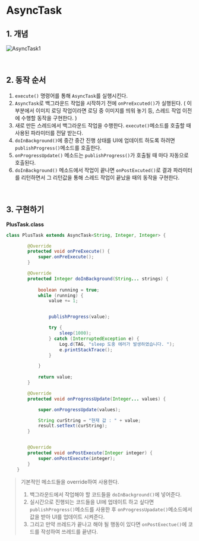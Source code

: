 # AsyncTask 



## 1. 개념 

![AsyncTask1](/boostCourse-android-study/documentImg/chapter5/AsyncTask1.PNG)

<br/>

## 2. 동작 순서 

1. `execute()` 명령어를 통해 `AsyncTask`를 실행시킨다. 
2. `AsyncTask`로 백그라운드 작업을 시작하기 전에 `onPreExcuted()`가 실행된다. ( 이 부분에서 이미지 로딩 작업이라면 로딩 중 이미지를 띄워 놓기 등, 스레드 작업 이전에 수행할 동작을 구현한다. )
3. 새로 만든 스레드에서 백그라운드 작업을 수행한다. `execute()`메소드를 호출할 때 사용된 파라미터를 전달 받는다. 
4. `doInBackground()`에 중간 중간 진행 상태를 UI에 업데이트 하도록 하려면 `publishProgress()`메소드를 호출한다. 
5. `onProgressUpdate()` 메소드는 `publishProgress()`가 호출될 때 마다 자동으로 호출된다. 
6. `doInBackground()` 메소드에서 작업이 끝나면 `onPostExcuted()`로 결과 파라미터를 리턴하면서 그 리턴값을 통해 스레드 작업이 끝났을 때의 동작을 구현한다. 



<br/>



## 3. 구현하기 

**PlusTask.class**

```java
class PlusTask extends AsyncTask<String, Integer, Integer> {

        @Override
        protected void onPreExecute() {
            super.onPreExecute();
        }

        @Override
        protected Integer doInBackground(String... strings) {
            
            boolean running = true;
            while (running) {
                value += 1;


                publishProgress(value);

                try {
                    sleep(1000);
                } catch (InterruptedException e) {
                    Log.d(TAG, "sleep 도중 에러가 발생하였습니다. ");
                    e.printStackTrace();
                }

            }
            
            return value;
        }

        @Override
        protected void onProgressUpdate(Integer... values) {

            super.onProgressUpdate(values);

            String curString = "현재 값 : " + value;
            result.setText(curString);
        }


        @Override
        protected void onPostExecute(Integer integer) {
            super.onPostExecute(integer);
        }
    }
```

> 기본적인 메소드들을 override하여 사용한다. 
>
> 1. 백그라운드에서 작업해야 할 코드들을 `doInBackground()`에 넣어준다. 
> 2. 실시간으로 진행되는 코드들을 UI에 업데이트 하고 싶다면 `publishProgress()`메소드를 사용한 후 `onProgressUpadate()`메소드에서 값을 받아 UI를 업데이트 시켜준다. 
> 3. 그리고 만약 쓰레드가 끝나고 해야 될 행동이 있다면 `onPostExectue()`에 코드를 작성하여 쓰레드를 끝낸다. 
